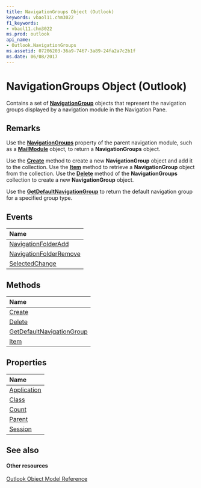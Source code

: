 ```yaml
---
title: NavigationGroups Object (Outlook)
keywords: vbaol11.chm3022
f1_keywords:
- vbaol11.chm3022
ms.prod: outlook
api_name:
- Outlook.NavigationGroups
ms.assetid: 07206203-36a9-7467-3a89-24fa2a7c2b1f
ms.date: 06/08/2017
---
```



# NavigationGroups Object (Outlook)

Contains a set of **[NavigationGroup](navigationgroup-object-outlook.md)** objects that represent the navigation groups displayed by a navigation module in the Navigation Pane.


## Remarks

Use the **[NavigationGroups](mailmodule-navigationgroups-property-outlook.md)** property of the parent navigation module, such as a **[MailModule](mailmodule-object-outlook.md)** object, to return a **NavigationGroups** object.

Use the **[Create](navigationgroups-create-method-outlook.md)** method to create a new **NavigationGroup** object and add it to the collection. Use the **[Item](navigationgroups-item-method-outlook.md)** method to retrieve a **NavigationGroup** object from the collection. Use the **[Delete](navigationgroups-delete-method-outlook.md)** method of the **NavigationGroups** collection to create a new **NavigationGroup** object.

Use the **[GetDefaultNavigationGroup](navigationgroups-getdefaultnavigationgroup-method-outlook.md)** to return the default navigation group for a specified group type.


## Events



|**Name**|
|:-----|
|[NavigationFolderAdd](navigationgroups-navigationfolderadd-event-outlook.md)|
|[NavigationFolderRemove](navigationgroups-navigationfolderremove-event-outlook.md)|
|[SelectedChange](navigationgroups-selectedchange-event-outlook.md)|

## Methods



|**Name**|
|:-----|
|[Create](navigationgroups-create-method-outlook.md)|
|[Delete](navigationgroups-delete-method-outlook.md)|
|[GetDefaultNavigationGroup](navigationgroups-getdefaultnavigationgroup-method-outlook.md)|
|[Item](navigationgroups-item-method-outlook.md)|

## Properties



|**Name**|
|:-----|
|[Application](navigationgroups-application-property-outlook.md)|
|[Class](navigationgroups-class-property-outlook.md)|
|[Count](navigationgroups-count-property-outlook.md)|
|[Parent](navigationgroups-parent-property-outlook.md)|
|[Session](navigationgroups-session-property-outlook.md)|

## See also


#### Other resources


[Outlook Object Model Reference](http://msdn.microsoft.com/library/73221b13-d8d8-99b8-3394-b95dbbfd5ddc%28Office.15%29.aspx)
